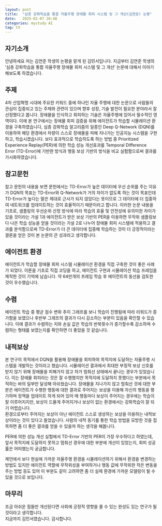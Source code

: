 ```yaml
---
layout: post
title:  "심층 강화학습을 통합 자율주행 장애물 회피 시스템 및 그 개선(김연준) 논평"
date:   2025-02-07 20:48
categories: mystudy AI
tag: CV
---
```



## 자기소개
안녕하세요 저는 김연준 학생의 논평을 맡게 된 김민서입니다. 지금부터 김연준 학생의 ‘심층 강화학습을 통합 자율주행 장애물 회피 시스템 및 그 개선’ 논문에 대해서 이야기해보도록 하겠습니다. 

## 주제
4차 산업혁명 시대에 주요한 키워드 중에 하나인 자율 주행에 대한 논문으로 사람들의 관심이 집중되고 있는 주제와 관련이 있으며 향후 성장, 기술 발전이 필요한 분야라서 잘 선정했다고 봅니다. 장애물을 인식하고 회피하는 기술은 자율주행에 있어서 필수적인 영역이다. 이에 본 연구에서는 장애물 회피 검증을 위해 에이전트가 학습할 시뮬레이션 환경을 구축하였습니다, 심층 강화학습 알고리즘의 일종인 Deep Q-Network (DQN)를 이용하여 해당 환경에서 차량이 스스로 장애물을 피해 지나가는 인공지능 시스템을 구현하고, 학습시켰습니다. 보다 효과적으로 학습하도록 하는 방법 중 Prioritized Experience Replay(PER)에 의한 학습 성능 개선효과를 Temporal Difference Error (TD-Error)에 기반한 방식과 행동 보상 기반의 방식을 비교 실험함으로써 결과를 가시화하였습니다.

## 참고문헌
참고 문헌의 내용을 보면 문헌에서는 TD-Error가 높은 데이터에 우선 순위를 주는 이유가 DQN의 목표는 TD-Error와 Q-Network가 거의 차이가 없도록 하는 것이 목표인데 TD-Error가 높다는 말은 제대로 근사가 되지 않았다는 뜻이므로 그 데이터에 더 집중하여 네트워크를 업데이트하는 것이 효율적이기 때문이라고 합니다.
이러한 논문 내용을 기초로, 샘플링의 우선순위 산정 방식에 따라 학습의 효율 및 안전성에 유의미한 차이가 있을 것이라는 가설 1과 에이전트가 받은 보상 기반의 PER을 이용하면 무작위 샘플링보다 나은 학습 성능을 얻을 것이라는 가설 2로 나누어 장애물 회피 시스템에 적용하고 결과를 분석함으로써 TD-Error가 더 큰 데이터에 집중해 학습하는 것이 더 긍정적이라는 결론을 얻은 것이 본 논문의 큰 성과라고 생각합니다.

## 에이전트 환경
에이전트가 학습할 장애물 회피 시스템 시뮬레이션 환경을 직접 구축한 것이 좋은 사례가 되었다. 이론을 기초로 직접 코딩을 하고, 에이전트 구현과 시뮬레이션 학습 프레임을 제작한 것이 기억에 남습니다. 약 64만개의 프레임 학습 후 에이전트의 동선을 검토한 것이 우수했습니다. 

## 수렴
에이전트 학습 중 평균 점수 변화 추이 그래프를 보니 학습이 진행됨에 따라 리워드가 증가함을 보였으나 후반부 그래프의 결과가 다시 감소하는 부분이 있음을 확인할 수 있습니다. 이에 결과가 수렴하는 지와 손실 값은 학습의 반복횟수가 증가할수록 감소하며 수렴하는 형태를 보였는지를 확인하면 더 좋았을 것 같습니다.

## 내적보상
본 연구의 목적에서 DQN을 활용해 장애물을 회피하여 목적지에 도달하는 자율주행 시스템을 개발하는 것이라고 했습니다. 시뮬레이션 결과에서 최대한 부정적 보상 신호를 받지 않기 위해 장애물을 피해가지 않고 차가 멈춰선 상태에서 끝나는 경우가 있었습니다. 이는 장애물 회피라는 것은 잘 수행했지만 목적지에 도달하지 못했다는 부분에서 목적하는 바의 일부만 달성해 아쉬웠습니다. 장애물을 지나가지 않고 멈춰선 것에 대한 부분은 에이전트가 수행한 행동에 대한 결과로 주어지는 보상을 이용해 자신의 행동을 평가하며 정책을 업데이트 하게 되어 있어 매 행동마다 보상이 주어지는 경우에는 학습이 잘 이루어지지만, 보상이 드물게 주어지거나 보상이 없는 환경에서는 강화학습이 잘 되기 어렵습니다. <br>
환경으로부터 주어지는 보상이 아닌 에이전트 스스로 생성하는 보상을 이용하는 내적보상이라는 것이 있다고 들었습니다. 사람의 내적 동기를 통한 학습 방법을 모방한 것을 접목하면 좀 더 좋은 결과를 얻을 수 있을까 하는 생각을 해봅니다.

PER에 의한 성능 개선 실험에서 TD-Error 기반의 PER이 가장 우수하다고 하였는데, 앞서 목적지에 도달하지 못하고 멈춰선 경우에 대한 부분에 개선이 있었는지, 회피 성공률은 어떠했는지 궁금합니다. 

제언에서 보다 현실에 가까운 자율주행 환경을 시뮬레이션하기 위해서 환경을 변경하는 방법도 있지만 에이전트 역할에 무작위성을 부여하거나 행동 값에 무작위한 작은 변동을 주는 방법 등도 있어 이 부분도 같이 고려하면 좀 더 실제 환경에 가까운 모델링이 될 수 있을 것으로 보입니다. 

## 마무리
조금 아쉬운 점들만 개선된다면 사회에 긍정적 영향을 줄 수 있는 완성도 있는 연구가 될 것이라고 생각합니다. <br>
지금까지 김민서였습니다. 감사합니다.